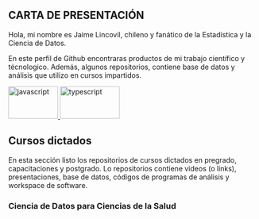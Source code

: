 ## **CARTA DE PRESENTACIÓN**

Hola, mi nombre es Jaime Lincovil, chileno y fanático de la Estadística y la Ciencia de Datos. 

En este perfil de Github encontraras productos de mi trabajo científico y técnologico. Además, algunos repositorios, contiene base de datos y análisis que utilizo en cursos impartidos.

<p align="left"> <a href="https://powerbi.microsoft.com/es-es/" target="_blank"> <img src="https://github.com/jelincovil/logos_images/blob/c0201c6d2cc270ea6f17ec7853a6c4cc73224416/power_bi_logo.png " alt="javascript" width="100" height="65"/> <a href="https://www.rstudio.com/" target="_blank"> <img src="https://github.com/jelincovil/logos_images/blob/c0201c6d2cc270ea6f17ec7853a6c4cc73224416/RStudio_logo.png" alt="typescript" width="120" height="65"/> </a>
</p>

## **Cursos dictados**

En esta sección listo los repositorios de cursos dictados en pregrado, capacitaciones y postgrado. Lo repositorios contiene videos (o links), presentaciones, base de datos, códigos de programas de análisis y workspace de software.

### Ciencia de Datos para Ciencias de la Salud

